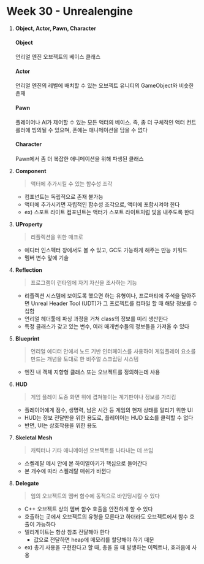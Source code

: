 # Week 30 - Unrealengine

1. **Object, Actor, Pawn, Character**

    #### Object

    언리얼 엔진 오브젝트의 베이스 클래스

    #### Actor

    언리얼 엔진의 레벨에 배치할 수 있는 오브젝트
    유니티의 GameObject와 비슷한 존재

    #### Pawn

    플레이어나 AI가 제어할 수 있는 모든 액터의 베이스. 즉, 좀 더 구체적인 액터
    컨트롤러에 빙의될 수 있으며, 폰에는 애니메이션을 담을 수 없다

    #### Character

    Pawn에서 좀 더 복잡한 애니메이션을 위해 파생된 클래스

2. **Component**

    > 액터에 추가시킬 수 있는 함수성 조각

    - 컴포넌트는 독립적으로 존재 불가능
    - 액터에 추가시키면 자립적인 함수성 조각으로, 액터에 포함시켜야 한다
    - ex) 스포트 라이트 컴포넌트는 액터가 스포트 라이트처럼 빛을 내주도록 한다

3. **UProperty**

    > 리플렉션을 위한 매크로

    - 에디터 인스펙터 창에서도 볼 수 있고, GC도 가능하게 해주는 만능 키워드
    - 멤버 변수 앞에 기술

4. **Reflection**

    > 프로그램이 런타임에 자기 자신을 조사하는 기능

    - 리플렉션 시스템에 보이도록 했으면 하는 유형이나, 프로퍼티에 주석을 달아주면 Unreal Header Tool (UDT)가 그 프로젝트를 컴파일 할 때 해당 정보를 수집함
    - 언리얼 헤더툴에 파싱 과정을 거쳐 class의 정보를 미리 생산한다
    - 특정 클래스가 갖고 있는 변수, 여러 매개변수들의 정보들을 가져올 수 있다

5. **Blueprint**

    > 언리얼 에디터 안에서 노드 기반 인터페이스를 사용하여 게임플레이 요소를 만드는 개념을 토대로 한 비주얼 스크립팅 시스템

    - 엔진 내 객체 지향형 클래스 또는 오브젝트를 정의하는데 사용

6. **HUD**

    > 게임 플레이 도중 화면 위에 겹쳐놓이는 계기판이나 정보를 가리킴

    - 플레이어에게 점수, 생명력, 남은 시간 등 게임의 현재 상태를 알리기 위한 UI
    - HUD는 정보 전달만을 위한 용도로, 플레이어는 HUD 요소를 클릭할 수 없다
    - 반면, UI는 상호작용을 위한 용도

7. **Skeletal Mesh**

    > 캐릭터나 기타 애니메이션 오브젝트를 나타내는 데 쓰임

    - 스켈레탈 메시 안에 본 하이얼아키가 핵심으로 들어간다
    - 본 개수에 따라 스켈레탈 매쉬가 바뀐다

8. **Delegate**

    > 임의 오브젝트의 멤버 함수에 동적으로 바인딩시킬 수 있다

    - C++ 오브젝트 상의 멤버 함수 호출을 안전하게 할 수 있다
    - 호출하는 곳에서 오브젝트의 유형을 모른다고 하더라도 오브젝트에서 함수 호출이 가능하다
    - 델리게이트는 항상 참조 전달해야 한다
        - 값으로 전달하면 heap에 메모리를 할당해야 하기 때문
    - ex) 총기 사용을 구현한다고 할 때, 총을 쏠 때 발생하는 이펙트나, 효과음에 사용